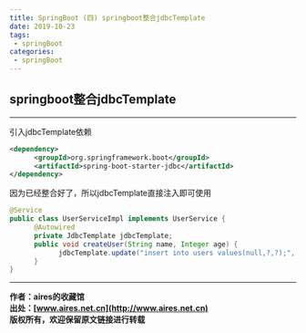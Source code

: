 ```yaml
---
title: SpringBoot (四) springboot整合jdbcTemplate
date: 2019-10-23
tags:
 - springBoot
categories: 
 - springBoot
---
```


## springboot整合jdbcTemplate

---

引入jdbcTemplate依赖
```xml
<dependency>
      <groupId>org.springframework.boot</groupId>
      <artifactId>spring-boot-starter-jdbc</artifactId>
</dependency>
```

因为已经整合好了，所以jdbcTemplate直接注入即可使用
```java
@Service
public class UserServiceImpl implements UserService {
      @Autowired
      private JdbcTemplate jdbcTemplate;
      public void createUser(String name, Integer age) {
            jdbcTemplate.update("insert into users values(null,?,?);", name, age);
      }
}
```

---
**作者：aires的收藏馆**  
**出处：[www.aires.net.cn](http://www.aires.net.cn)**   
**版权所有，欢迎保留原文链接进行转载** 

